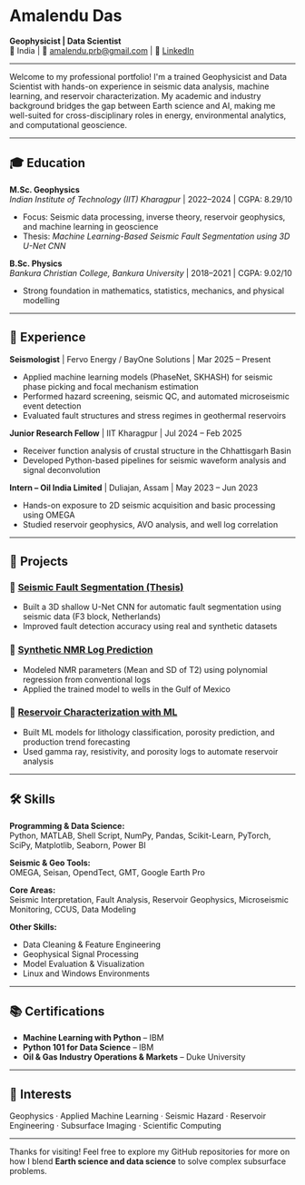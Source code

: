 # Amalendu Das  
**Geophysicist | Data Scientist**  
📍 India | 📧 amalendu.prb@gmail.com | 🔗 [LinkedIn](https://linkedin.com/in/amalendu-das-366a70215)

---

Welcome to my professional portfolio! I'm a trained Geophysicist and Data Scientist with hands-on experience in seismic data analysis, machine learning, and reservoir characterization. My academic and industry background bridges the gap between Earth science and AI, making me well-suited for cross-disciplinary roles in energy, environmental analytics, and computational geoscience.

---

## 🎓 Education

**M.Sc. Geophysics**  
*Indian Institute of Technology (IIT) Kharagpur* | 2022–2024 | CGPA: 8.29/10  
- Focus: Seismic data processing, inverse theory, reservoir geophysics, and machine learning in geoscience  
- Thesis: *Machine Learning-Based Seismic Fault Segmentation using 3D U-Net CNN*

**B.Sc. Physics**  
*Bankura Christian College, Bankura University* | 2018–2021 | CGPA: 9.02/10  
- Strong foundation in mathematics, statistics, mechanics, and physical modelling

---

## 💼 Experience

**Seismologist** | Fervo Energy / BayOne Solutions | Mar 2025 – Present  
- Applied machine learning models (PhaseNet, SKHASH) for seismic phase picking and focal mechanism estimation  
- Performed hazard screening, seismic QC, and automated microseismic event detection  
- Evaluated fault structures and stress regimes in geothermal reservoirs

**Junior Research Fellow** | IIT Kharagpur | Jul 2024 – Feb 2025  
- Receiver function analysis of crustal structure in the Chhattisgarh Basin  
- Developed Python-based pipelines for seismic waveform analysis and signal deconvolution

**Intern – Oil India Limited** | Duliajan, Assam | May 2023 – Jun 2023  
- Hands-on exposure to 2D seismic acquisition and basic processing using OMEGA  
- Studied reservoir geophysics, AVO analysis, and well log correlation

---

## 🔬 Projects

### 🔹 [Seismic Fault Segmentation (Thesis)](https://github.com/Amalendu17)
- Built a 3D shallow U-Net CNN for automatic fault segmentation using seismic data (F3 block, Netherlands)  
- Improved fault detection accuracy using real and synthetic datasets  

### 🔹 [Synthetic NMR Log Prediction](https://github.com/Amalendu17/Synthetic_NMR_Develop.git)
- Modeled NMR parameters (Mean and SD of T2) using polynomial regression from conventional logs  
- Applied the trained model to wells in the Gulf of Mexico

### 🔹 [Reservoir Characterization with ML](https://github.com/Amalendu17/Reservoir_Characterization_ML.git)
- Built ML models for lithology classification, porosity prediction, and production trend forecasting  
- Used gamma ray, resistivity, and porosity logs to automate reservoir analysis

---

## 🛠️ Skills

**Programming & Data Science:**  
Python, MATLAB, Shell Script, NumPy, Pandas, Scikit-Learn, PyTorch, SciPy, Matplotlib, Seaborn, Power BI  

**Seismic & Geo Tools:**  
OMEGA, Seisan, OpendTect, GMT, Google Earth Pro  

**Core Areas:**  
Seismic Interpretation, Fault Analysis, Reservoir Geophysics, Microseismic Monitoring, CCUS, Data Modeling  

**Other Skills:**  
- Data Cleaning & Feature Engineering  
- Geophysical Signal Processing  
- Model Evaluation & Visualization  
- Linux and Windows Environments

---

## 📚 Certifications

- **Machine Learning with Python** – IBM  
- **Python 101 for Data Science** – IBM  
- **Oil & Gas Industry Operations & Markets** – Duke University

---

## 🧭 Interests

Geophysics · Applied Machine Learning · Seismic Hazard · Reservoir Engineering · Subsurface Imaging · Scientific Computing

---

Thanks for visiting! Feel free to explore my GitHub repositories for more on how I blend **Earth science and data science** to solve complex subsurface problems.
